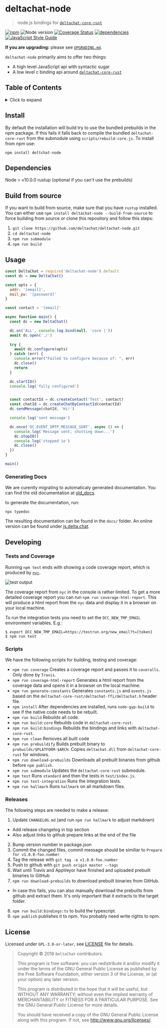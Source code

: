 # deltachat-node

> node.js bindings for [`deltachat-core-rust`][deltachat-core-rust]

[![npm](https://img.shields.io/npm/v/deltachat-node.svg)](https://www.npmjs.com/package/deltachat-node)
![Node version](https://img.shields.io/node/v/deltachat-node.svg)
[![Coverage Status](https://coveralls.io/repos/github/deltachat/deltachat-node/badge.svg)](https://coveralls.io/github/deltachat/deltachat-node)
[![dependencies](https://david-dm.org/deltachat/deltachat-node.svg)](https://david-dm.org/deltachat/deltachat-node)
[![JavaScript Style Guide](https://img.shields.io/badge/code_style-standard-brightgreen.svg)](https://standardjs.com)

**If you are upgrading:** please see [`UPGRADING.md`](UPGRADING.md).

`deltachat-node` primarily aims to offer two things:

- A high level JavaScript api with syntactic sugar
- A low level c binding api around  [`deltachat-core-rust`][deltachat-core-rust]

## Table of Contents

<details><summary>Click to expand</summary>

- [Install](#install)
- [Dependencies](#dependencies)
- [Build from source](#build-from-source)
- [Usage](#usage)
- [Developing](#developing)
- [License](#license)

</details>

## Install

By default the installation will build try to use the bundled prebuilds in the
npm package. If this fails it falls back to compile the bundled 
`deltachat-core-rust` from the submodule using `scripts/rebuild-core.js`. 
To install from npm use:

```
npm install deltchat-node
```

## Dependencies

Node > v10.0.0
rustup (optional if you can't use the prebuilds)

## Build from source

If you want to build from source, make sure that you have `rustup` installed.
You can either use `npm install deltachat-node --build-from-source` to force
building from source or clone this repository and follow this steps:

1. `git clone https://github.com/deltachat/deltachat-node.git`
2. `cd deltachat-node`
3. `npm run submodule`
4. `npm run build`

## Usage

```js
const DeltaChat = require('deltachat-node').default
const dc = new DeltaChat()

const opts = {
  addr: '[email]',
  mail_pw: '[password]'
}

const contact = '[email]'

async function main() {
  const dc = new DeltaChat()

  dc.on('ALL', console.log.bind(null, 'core |'))
  await dc.open('./')
  
  try {
    await dc.configure(opts)
  } catch (err) {
    console.error("Failed to configure because of: ", err)
    dc.close()
    return
  }

  dc.startIO()
  console.log('fully configured')


  const contactId = dc.createContact('Test', contact)
  const chatId = dc.createChatByContactId(contactId)
  dc.sendMessage(chatId, 'Hi!')

  console.log('sent message')

  dc.once('DC_EVENT_SMTP_MESSAGE_SENT', async () => {
    console.log('Message sent, shutting down...')
    dc.stopIO()
    console.log('stopped io')
    dc.close()
  })
}

main()
```

### Generating Docs

We are curently migrating to automaticaly generated documentation.
You can find the old documentation at [old_docs](./old_docs).

to generate the documentation, run:

```
npx typedoc
```

The resulting documentation can be found in the `docs/` folder.
An online version can be found under [js.delta.chat](https://js.delta.chat).

## Developing

### Tests and Coverage

Running `npm test` ends with showing a code coverage report, which is produced by [`nyc`](https://github.com/istanbuljs/nyc#readme).

![test output](images/tests.png)

The coverage report from `nyc` in the console is rather limited. To get a more detailed coverage report you can run `npm run coverage-html-report`. This will produce a html report from the `nyc` data and display it in a browser on your local machine.

To run the integration tests you need to set the `DCC_NEW_TMP_EMAIL` environment variables. E.g.:

```
$ export DCC_NEW_TMP_EMAIL=https://testrun.org/new_email?t=[token]
$ npm run test
```

### Scripts

We have the following scripts for building, testing and coverage:

- `npm run coverage` Creates a coverage report and passes it to `coveralls`. Only done by `Travis`.
- `npm run coverage-html-report` Generates a html report from the coverage data and opens it in a browser on the local machine.
- `npm run generate-constants` Generates `constants.js` and `events.js` based on the `deltachat-core-rust/deltachat-ffi/deltachat.h` header file.
- `npm install` After dependencies are installed, runs `node-gyp-build` to see if the native code needs to be rebuilt.
- `npm run build` Rebuilds all code.
- `npm run build:core` Rebuilds code in `deltachat-core-rust`.
- `npm run build:bindings` Rebuilds the bindings and links with `deltachat-core-rust`.
- `ǹpm run clean` Removes all built code
- `npm run prebuildify` Builds prebuilt binary to `prebuilds/$PLATFORM-$ARCH`. Copies `deltachat.dll` from `deltachat-core-rust` for windows.
- `npm run download-prebuilds` Downloads all prebuilt binaries from github before `npm publish`.
- `npm run submodule` Updates the `deltachat-core-rust` submodule.
- `npm test` Runs `standard` and then the tests in `test/index.js`.
- `npm run test-integration` Runs the integration tests.
- `npm run hallmark` Runs `hallmark` on all markdown files.

### Releases

The following steps are needed to make a release:

1. Update `CHANGELOG.md` (and run `npm run hallmark` to adjust markdown)

- Add release changelog in top section
- Also adjust links to github prepare links at the end of the file

2. Bump version number in package.json
3. Commit the changed files, commit message should be similiar to `Prepare for v1.0.0-foo.number`
4. Tag the release with `git tag -a v1.0.0-foo.number`
5. Push to github with `git push origin master --tags`
6. Wait until Travis and AppVeyor have finished and uploaded prebuilt binaries to GitHub
7. `npm run download-prebuilds` to download prebuilt binaries from GitHub.

- In case this fails, you can also manually download the prebuilts from github and extract them. It's only important that it extracts to the target folder.

8. `npm run build:bindings:ts` to build the typescript.
9. `npm publish` publishes it to npm. You probably need write rights to npm.

## License

Licensed under `GPL-3.0-or-later`, see [LICENSE](./LICENSE) file for details.

>    Copyright © 2018 `DeltaChat` contributors.
>
>    This program is free software: you can redistribute it and/or modify
>    it under the terms of the GNU General Public License as published by
>    the Free Software Foundation, either version 3 of the License, or
>    (at your option) any later version.
>
>    This program is distributed in the hope that it will be useful,
>    but WITHOUT ANY WARRANTY; without even the implied warranty of
>    MERCHANTABILITY or FITNESS FOR A PARTICULAR PURPOSE.  See the
>    GNU General Public License for more details.
>
>    You should have received a copy of the GNU General Public License
>    along with this program.  If not, see <http://www.gnu.org/licenses/>.

[deltachat-core-rust]: https://github.com/deltachat/deltachat-core-rust

[appveyor-shield]: https://ci.appveyor.com/api/projects/status/t0narp672wpbl6pd?svg=true

[appveyor]: https://ci.appveyor.com/project/ralphtheninja/deltachat-node-d4bf8
